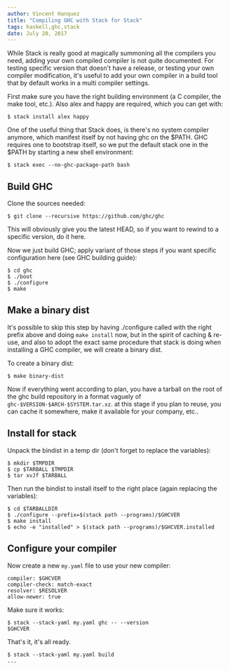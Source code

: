 ```yaml
---
author: Vincent Hanquez
title: "Compiling GHC with Stack for Stack"
tags: haskell,ghc,stack
date: July 20, 2017
---
```


While Stack is really good at magically summoning all the compilers you need,
adding your own compiled compiler is not quite documented. For testing specific
version that doesn't have a release, or testing your own compiler modification,
it's useful to add your own compiler in a build tool that by default works
in a multi compiler settings.

<!--more-->

First make sure you have the right building environment (a C compiler, the make
tool, etc.).  Also alex and happy are required, which you can get with:

    $ stack install alex happy

One of the useful thing that Stack does, is there's no system compiler anymore,
which manifest itself by not having ghc on the $PATH.  GHC requires one to
bootstrap itself, so we put the default stack one in the $PATH by starting a
new shell environment:

    $ stack exec --no-ghc-package-path bash 

Build GHC
---------

Clone the sources needed:

    $ git clone --recursive https://github.com/ghc/ghc

This will obviously give you the latest HEAD, so if you want
to rewind to a specific version, do it here.

Now we just build GHC; apply variant of those steps if you want
specific configuration here (see GHC building guide):

    $ cd ghc
    $ ./boot
    $ ./configure
    $ make

Make a binary dist
------------------

It's possible to skip this step by having ./configure called with the right
prefix above and doing `make install` now, but in the spirit of caching &
re-use, and also to adopt the exact same procedure that stack is doing when
installing a GHC compiler, we will create a binary dist.

To create a binary dist:

    $ make binary-dist

Now if everything went according to plan, you have a tarball on the root of the
ghc build repository in a format vaguely of `ghc-$VERSION-$ARCH-$SYSTEM.tar.xz`.
at this stage if you plan to reuse, you can cache it somewhere, make it
available for your company, etc..

Install for stack
-----------------

Unpack the bindist in a temp dir (don't forget to replace the variables):

    $ mkdir $TMPDIR
    $ cp $TARBALL $TMPDIR
    $ tar xvJf $TARBALL

Then run the bindist to install itself to the right place (again replacing the variables):

    $ cd $TARBALLDIR
    $ ./configure --prefix=$(stack path --programs)/$GHCVER
    $ make install
    $ echo -e "installed" > $(stack path --programs)/$GHCVER.installed

Configure your compiler
-----------------------

Now create a new `my.yaml` file to use your new compiler:

    compiler: $GHCVER
    compiler-check: match-exact
    resolver: $RESOLVER
    allow-newer: true

Make sure it works:

    $ stack --stack-yaml my.yaml ghc -- --version
    $GHCVER

That's it, it's all ready.

    $ stack --stack-yaml my.yaml build
    ...

